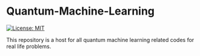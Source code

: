 # Quantum-Machine-Learning
[![License: MIT](https://img.shields.io/badge/License-MIT-yellow.svg)](https://opensource.org/licenses/MIT)

This repository is a host for all quantum machine learning related codes for real life problems.
